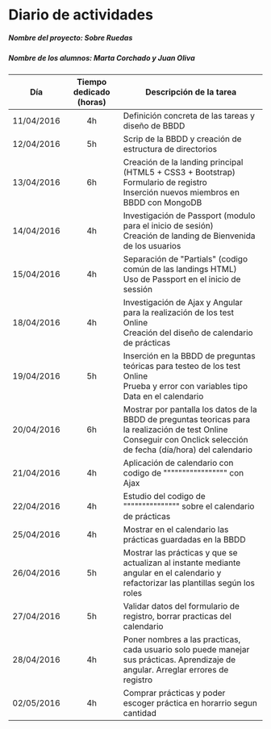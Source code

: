 # Diario de actividades

##### Nombre del proyecto: Sobre Ruedas
##### Nombre de los alumnos: Marta Corchado y Juan Oliva

Día | Tiempo dedicado (horas) | Descripción de la tarea
--- | :---: | ---
11/04/2016 | 4h | Definición concreta de las tareas y diseño de BBDD
12/04/2016 | 5h | Scrip de la BBDD y creación de estructura de directorios
13/04/2016 | 6h | Creación de la landing principal (HTML5 + CSS3 + Bootstrap) <br> Formulario de registro <br> Inserción nuevos miembros en BBDD con MongoDB
14/04/2016 | 4h | Investigación de Passport (modulo para el inicio de sesión) <br> Creación de landing de Bienvenida de los usuarios
15/04/2016 | 4h | Separación de "Partials" (codigo común de las landings HTML) <br> Uso de Passport en el inicio de sessión
18/04/2016 | 4h | Investigación de Ajax y Angular para la realización de los test Online <br> Creación del diseño de calendario de prácticas
19/04/2016 | 5h | Inserción en la BBDD de preguntas teóricas para testeo de los test Online <br> Prueba y error con variables tipo Data en el calendario
20/04/2016 | 6h | Mostrar por pantalla los datos de la BBDD de preguntas teoricas para la realización de test Online <br> Conseguir con Onclick selección de fecha (día/hora) del calendario
21/04/2016 | 4h | Aplicación de calendario con codigo de """"""""""""""""" con Ajax
22/04/2016 | 4h | Estudio del codigo de """"""""""""""" sobre el calendario de prácticas
25/04/2016 | 4h | Mostrar en el calendario las prácticas guardadas en la BBDD
26/04/2016 | 5h | Mostrar las prácticas y que se actualizan al instante mediante angular en el calendario y refactorizar las plantillas según los roles
27/04/2016 | 5h | Validar datos del formulario de registro, borrar practicas del calendario
28/04/2016 | 4h | Poner nombres a las practicas, cada usuario solo puede manejar sus prácticas. Aprendizaje de angular. Arreglar errores de registro
02/05/2016 | 4h | Comprar prácticas y poder escoger práctica en horarrio segun cantidad
